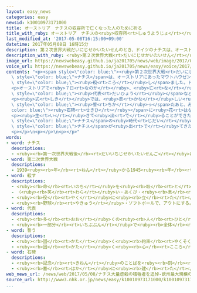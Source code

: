 ```yaml
---
layout: easy_news
categories: easy
newsid: k10010973171000
title: オーストリア　ナチスの収容所で亡くなった人のために祈る
title_with_ruby: オーストリア　ナチスの<ruby>収容所<rt>しゅうようじょ</rt></ruby>で<ruby>亡<rt>な</rt></ruby>くなった<ruby>人<rt>ひと</rt></ruby>のために<ruby>祈<rt>いの</rt></ruby>る
last_modified_at: '2017-05-08T16:15:00+09:00'
datetime: 2017年05月08日 16時15分
description: 第２次世界大戦だいにじせかいたいせんのとき、ドイツのナチスは、オーストリアにあったマウトハウゼン強制収容所きょうせいしゅうようじょでユダヤ人じんなど１０万まん人にん以上いじょうを殺ころしました。
description_with_ruby: <ruby>第２次世界大戦<rt>だいにじせかいたいせん</rt></ruby>のとき、ドイツのナチスは、オーストリアにあったマウトハウゼン<ruby>強制収容所<rt>きょうせいしゅうようじょ</rt></ruby>でユダヤ<ruby>人<rt>じん</rt></ruby>など１０<ruby>万<rt>まん</rt></ruby><ruby>人<rt>にん</rt></ruby><ruby>以上<rt>いじょう</rt></ruby>を<ruby>殺<rt>ころ</rt></ruby>しました。
image_url: https://newswebeasy.github.io/ja201705/news/web/image/2017/05/08/k10010973171000.jpg
voice_url: https://newswebeasy.github.io/ja201705/news/easy/voice/2017/05/08/k10010973171000.mp3
contents: "<p><span style=\"color: blue;\"><ruby>第２次世界大戦<rt>だいにじせかいたいせん</rt></ruby></span>のとき、ドイツの<span\
  \ style=\"color: blue;\">ナチス</span>は、オーストリアにあったマウトハウゼン<ruby>強制収容所<rt>きょうせいしゅうようじょ</rt></ruby>でユダヤ<ruby>人<rt>じん</rt></ruby>など１０<ruby>万<rt>まん</rt></ruby><ruby>人<rt>にん</rt></ruby><ruby>以上<rt>いじょう</rt></ruby>を<span\
  \ style=\"color: blue;\"><ruby>殺<rt>ころ</rt></ruby>し</span>ました。ドイツが<ruby>戦争<rt>せんそう</rt></ruby>に<ruby>負<rt>ま</rt></ruby>けて、１９４５<ruby>年<rt>ねん</rt></ruby>５<ruby>月<rt>がつ</rt></ruby>に<ruby>中<rt>なか</rt></ruby>にいた<ruby>人<rt>ひと</rt></ruby>たちは<ruby>自由<rt>じゆう</rt></ruby>になりました。</p>\n\
  <p>オーストリアで<ruby>７日<rt>なのか</rt></ruby>、<ruby>亡<rt>な</rt></ruby>くなった<ruby>人<rt>ひと</rt></ruby>のために<ruby>祈<rt>いの</rt></ruby>る<ruby>式<rt>しき</rt></ruby>がありました。<ruby>収容所<rt>しゅうようじょ</rt></ruby>から<ruby>生<rt>い</rt></ruby>きて<ruby>出<rt>で</rt></ruby>ることができた<ruby>人<rt>ひと</rt></ruby>や<ruby>亡<rt>な</rt></ruby>くなった<ruby>人<rt>ひと</rt></ruby>の<ruby>家族<rt>かぞく</rt></ruby>、いろいろな<ruby>国<rt>くに</rt></ruby>の<span\
  \ style=\"color: blue;\"><ruby>代表<rt>だいひょう</rt></ruby></span>など７０００<ruby>人<rt>にん</rt></ruby>が<ruby>集<rt>あつ</rt></ruby>まりました。</p>\n\
  <p><ruby>式<rt>しき</rt></ruby>では、<ruby>悲<rt>かな</rt></ruby>しい<ruby>歴史<rt>れきし</rt></ruby>を<ruby>二度<rt>にど</rt></ruby>とつくってはいけないと２０のことばで<span\
  \ style=\"color: blue;\"><ruby>誓<rt>ちか</rt></ruby>っ</span>たあと、みんなで<span style=\"\
  color: blue;\"><ruby>石碑<rt>せきひ</rt></ruby></span>に<ruby>花<rt>はな</rt></ruby>をあげました。</p>\n\
  <p><ruby>生<rt>い</rt></ruby>きて<ruby>出<rt>で</rt></ruby>ることができたユダヤ<ruby>人<rt>じん</rt></ruby>の８７<ruby>歳<rt>さい</rt></ruby>の<ruby>男性<rt>だんせい</rt></ruby>は「<span\
  \ style=\"color: blue;\">ナチス</span>の<ruby>時代<rt>じだい</rt></ruby>の<ruby>怖<rt>こわ</rt></ruby>さを<ruby>知<rt>し</rt></ruby>っている<ruby>人<rt>ひと</rt></ruby>がいなくなることが<ruby>心配<rt>しんぱい</rt></ruby>です。<ruby>今<rt>いま</rt></ruby>の<ruby>社会<rt>しゃかい</rt></ruby>は、<span\
  \ style=\"color: blue;\">ナチス</span>が<ruby>出<rt>で</rt></ruby>てきた<ruby>時代<rt>じだい</rt></ruby>に<ruby>似<rt>に</rt></ruby>ていると<ruby>思<rt>おも</rt></ruby>います」と<ruby>話<rt>はな</rt></ruby>しました。</p>\n\
  <p></p>\n<p></p>\n<p></p>"
words:
- word: ナチス
  descriptions:
  - <ruby><rb>第一次世界大戦後</rb><rt>だいいちじせかいたいせんご</rt></ruby>にドイツでできた<ruby><rb>政党</rb><rt>せいとう</rt></ruby>。<ruby><rb>党首</rb><rt>とうしゅ</rt></ruby>ヒトラーの<ruby><rb>独裁</rb><rt>どくさい</rt></ruby>のもと、<ruby><rb>第二次世界大戦</rb><rt>だいにじせかいたいせん</rt></ruby>を<ruby><rb>引</rb><rt>ひ</rt></ruby>き<ruby><rb>起</rb><rt>お</rt></ruby>こしたが、<ruby><rb>連合国</rb><rt>れんごうこく</rt></ruby>に<ruby><rb>負</rb><rt>ま</rt></ruby>けた。ナチ。
- word: 第二次世界大戦
  descriptions:
  - 1939<ruby><rb>年</rb><rt>ねん</rt></ruby>から1945<ruby><rb>年</rb><rt>ねん</rt></ruby>まで、<ruby><rb>日本</rb><rt>にっぽん</rt></ruby>・ドイツ・イタリアが、イギリス・フランス・アメリカ・ソ<ruby><rb>連</rb><rt>れん</rt></ruby>・<ruby><rb>中国</rb><rt>ちゅうごく</rt></ruby>などの<ruby><rb>連合国</rb><rt>れんごうこく</rt></ruby>と<ruby><rb>戦</rb><rt>たたか</rt></ruby>った<ruby><rb>戦争</rb><rt>せんそう</rt></ruby>。1945<ruby><rb>年</rb><rt>ねん</rt></ruby>（<ruby><rb>昭和</rb><rt>しょうわ</rt></ruby><ruby><rb>20年</rb><rt>にじゅうねん</rt></ruby>）<ruby><rb>8月</rb><rt>はちがつ</rt></ruby><ruby><rb>15</rb><rt>じゅうご</rt></ruby><ruby><rb>日</rb><rt>にち</rt></ruby>に<ruby><rb>日本</rb><rt>にっぽん</rt></ruby>が<ruby><rb>降伏</rb><rt>こうふく</rt></ruby>して<ruby><rb>終</rb><rt>お</rt></ruby>わった。
- word: 殺す
  descriptions:
  - <ruby><rb>命</rb><rt>いのち</rt></ruby>を<ruby><rb>取</rb><rt>と</rt></ruby>る。
  - （<ruby><rb>笑</rb><rt>わら</rt></ruby>い・あくび・<ruby><rb>息</rb><rt>いき</rt></ruby>などを）おさえて<ruby><rb>止</rb><rt>と</rt></ruby>める。
  - <ruby><rb>役</rb><rt>やく</rt></ruby>に<ruby><rb>立</rb><rt>た</rt></ruby>たなくする。
  - <ruby><rb>野球</rb><rt>やきゅう</rt></ruby>・ソフトボールで、アウトにする。
- word: 代表
  descriptions:
  - <ruby><rb>多</rb><rt>おお</rt></ruby>くの<ruby><rb>人</rb><rt>ひと</rt></ruby>に<ruby><rb>代</rb><rt>か</rt></ruby>わって<ruby><rb>何</rb><rt>なに</rt></ruby>かをすること。また、その<ruby><rb>人</rb><rt>ひと</rt></ruby>。
  - <ruby><rb>一部分</rb><rt>いちぶぶん</rt></ruby>で<ruby><rb>全体</rb><rt>ぜんたい</rt></ruby>の<ruby><rb>特色</rb><rt>とくしょく</rt></ruby>を<ruby><rb>表</rb><rt>あらわ</rt></ruby>すこと。また、そのもの。
- word: 誓う
  descriptions:
  - <ruby><rb>固</rb><rt>かた</rt></ruby>く<ruby><rb>約束</rb><rt>やくそく</rt></ruby>する。
  - <ruby><rb>固</rb><rt>かた</rt></ruby>く<ruby><rb>心</rb><rt>こころ</rt></ruby>に<ruby><rb>決</rb><rt>き</rt></ruby>める。
- word: 石碑
  descriptions:
  - <ruby><rb>記念</rb><rt>きねん</rt></ruby>のことばを<ruby><rb>刻</rb><rt>きざ</rt></ruby>んで<ruby><rb>建</rb><rt>た</rt></ruby>てた<ruby><rb>石</rb><rt>いし</rt></ruby>。
  - <ruby><rb>墓</rb><rt>はか</rt></ruby>に<ruby><rb>建</rb><rt>た</rt></ruby>てる<ruby><rb>石</rb><rt>いし</rt></ruby>。<ruby><rb>墓石</rb><rt>はかいし</rt></ruby>。
web_news_url: /news/web/2017/05/08/ナチス大量虐殺の犠牲者を追悼-欧州最大規模の式典/
source_url: http://www3.nhk.or.jp/news/easy/k10010973171000/k10010973171000.html
...
```

